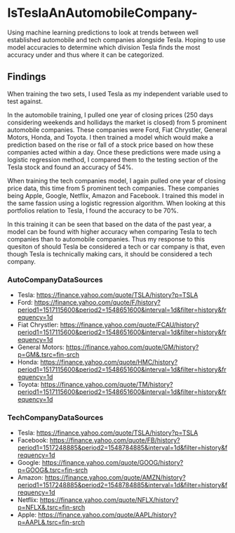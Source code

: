 # IsTeslaAnAutomobileCompany-
Using machine learning predictions to look at trends between well established automobile and tech companies alongside Tesla. Hoping to use model accuracies to determine which division Tesla finds the most accuracy under and thus where it can be categorized.

## Findings
When training the two sets, I used Tesla as my independent variable used to test against. 

In the automobile training, I pulled one year of closing prices (250 days considering weekends and hollidays the market is closed) from 5 prominent automobile companies. These companies were Ford, Fiat Chrystler, General Motors, Honda, and Toyota. I then trained a model which would make a prediction based on the rise or fall of a stock price based on how these companies acted within a day. 
Once these predictions were made using a logistic regression method, I compared them to the testing section of the Tesla stock and found an accuracy of 54%. 

When training the tech companies model, I again pulled one year of closing price data, this time from 5 prominent tech companies. These companies being Apple, Google, Netflix, Amazon and Facebook. I trained this model in the same fassion using a logistic regression algorithm.
When looking at this portfolios relation to Tesla, I found the accuracy to be 70%.

In this training it can be seen that based on the data of the past year, a model can be found with higher accuracy when comparing Tesla to tech companies than to automobile companies. 
Thus my response to this quesiton of should Tesla be considered a tech or car company is that, even though Tesla is technically making cars, it should be considered a tech company. 





### AutoCompanyDataSources
* Tesla: https://finance.yahoo.com/quote/TSLA/history?p=TSLA  
* Ford: https://finance.yahoo.com/quote/F/history?period1=1517115600&period2=1548651600&interval=1d&filter=history&frequency=1d  
* Fiat Chrystler: https://finance.yahoo.com/quote/FCAU/history?period1=1517115600&period2=1548651600&interval=1d&filter=history&frequency=1d  
* General Motors: https://finance.yahoo.com/quote/GM/history?p=GM&.tsrc=fin-srch
* Honda: https://finance.yahoo.com/quote/HMC/history?period1=1517115600&period2=1548651600&interval=1d&filter=history&frequency=1d  
* Toyota: https://finance.yahoo.com/quote/TM/history?period1=1517115600&period2=1548651600&interval=1d&filter=history&frequency=1d  

### TechCompanyDataSources
* Tesla: https://finance.yahoo.com/quote/TSLA/history?p=TSLA    
* Facebook: https://finance.yahoo.com/quote/FB/history?period1=1517248885&period2=1548784885&interval=1d&filter=history&frequency=1d  
* Google: https://finance.yahoo.com/quote/GOOG/history?p=GOOG&.tsrc=fin-srch  
* Amazon: https://finance.yahoo.com/quote/AMZN/history?period1=1517248885&period2=1548784885&interval=1d&filter=history&frequency=1d  
* Netflix: https://finance.yahoo.com/quote/NFLX/history?p=NFLX&.tsrc=fin-srch  
* Apple: https://finance.yahoo.com/quote/AAPL/history?p=AAPL&.tsrc=fin-srch  
